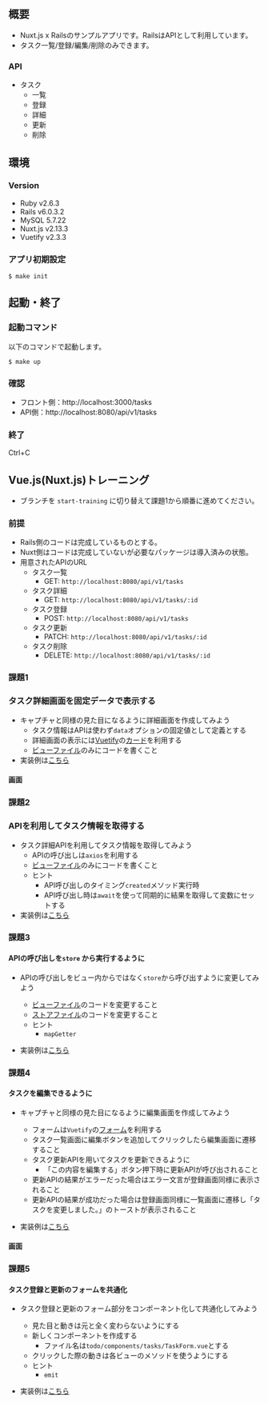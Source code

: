 ## 概要
- Nuxt.js x Railsのサンプルアプリです。RailsはAPIとして利用しています。
- タスク一覧/登録/編集/削除のみできます。

### API
- タスク
  - 一覧
  - 登録
  - 詳細
  - 更新
  - 削除

## 環境
### Version
- Ruby v2.6.3
- Rails v6.0.3.2
- MySQL 5.7.22
- Nuxt.js v2.13.3
- Vuetify v2.3.3

### アプリ初期設定
```
$ make init
```

## 起動・終了

### 起動コマンド

以下のコマンドで起動します。

```
$ make up
```

### 確認

- フロント側：http://localhost:3000/tasks
- API側：http://localhost:8080/api/v1/tasks

### 終了
Ctrl+C

## Vue.js(Nuxt.js)トレーニング
- ブランチを `start-training` に切り替えて課題1から順番に進めてください。

### 前提
- Rails側のコードは完成しているものとする。
- Nuxt側はコードは完成していないが必要なパッケージは導入済みの状態。
- 用意されたAPIのURL
  - タスク一覧
    - GET: `http://localhost:8080/api/v1/tasks`
  - タスク詳細
    - GET: `http://localhost:8080/api/v1/tasks/:id`
  - タスク登録
    - POST: `http://localhost:8080/api/v1/tasks`
  - タスク更新
    - PATCH: `http://localhost:8080/api/v1/tasks/:id`
  - タスク削除
    - DELETE: `http://localhost:8080/api/v1/tasks/:id`


### 課題1
### タスク詳細画面を固定データで表示する
- キャプチャと同様の見た目になるように詳細画面を作成してみよう
  - タスク情報はAPIは使わず`data`オプションの固定値として定義とする
  - 詳細画面の表示には[Vuetify](https://vuetifyjs.com/ja/)の[カード](https://vuetifyjs.com/ja/components/cards/#cards)を利用する
  - [ビューファイル](https://github.com/Matsushin/rails-nuxt-sample/blob/start-training/todo/pages/tasks/_id/index.vue)のみにコードを書くこと
- 実装例は[こちら](https://github.com/Matsushin/rails-nuxt-sample/pull/15)

#### 画面


### 課題2
### APIを利用してタスク情報を取得する
- タスク詳細APIを利用してタスク情報を取得してみよう
  - APIの呼び出しは`axios`を利用する
  - [ビューファイル](https://github.com/Matsushin/rails-nuxt-sample/blob/add-show/todo/pages/tasks/_id/index.vue)のみにコードを書くこと
  - ヒント
    - API呼び出しのタイミング`created`メソッド実行時
    - API呼び出し時は`await`を使って同期的に結果を取得して変数にセットする
- 実装例は[こちら](https://github.com/Matsushin/rails-nuxt-sample/pull/16)

### 課題3
#### APIの呼び出しを`store` から実行するように
- APIの呼び出しをビュー内からではなく`store`から呼び出すように変更してみよう
  - [ビューファイル](https://github.com/Matsushin/rails-nuxt-sample/blob/fetch-task-data/todo/pages/tasks/_id/index.vue)のコードを変更すること
  - [ストアファイル](https://github.com/Matsushin/rails-nuxt-sample/blob/fetch-task-data/todo/store/tasks.js)のコードを変更すること
  - ヒント
    - `mapGetter`

- 実装例は[こちら](https://github.com/Matsushin/rails-nuxt-sample/pull/17)

### 課題4
####  タスクを編集できるように
- キャプチャと同様の見た目になるように編集画面を作成してみよう
  - フォームは`Vuetify`の[フォーム](https://vuetifyjs.com/ja/components/forms/)を利用する
  - タスク一覧画面に編集ボタンを追加してクリックしたら編集画面に遷移すること
  - タスク更新APIを用いてタスクを更新できるように
    - 「この内容を編集する」ボタン押下時に更新APIが呼び出されること
  - 更新APIの結果がエラーだった場合はエラー文言が登録画面同様に表示されること
  - 更新APIの結果が成功だった場合は登録画面同様に一覧画面に遷移し「タスクを変更しました。」のトーストが表示されること

- 実装例は[こちら](https://github.com/Matsushin/rails-nuxt-sample/pull/18)

#### 画面


### 課題5
#### タスク登録と更新のフォームを共通化
- タスク登録と更新のフォーム部分をコンポーネント化して共通化してみよう
  - 見た目と動きは元と全く変わらないようにする
  - 新しくコンポーネントを作成する
    - ファイル名は`todo/components/tasks/TaskForm.vue`とする
  - クリックした際の動きは各ビューのメソッドを使うようにする
  - ヒント
    - `emit`

- 実装例は[こちら](https://github.com/Matsushin/rails-nuxt-sample/pull/19)
